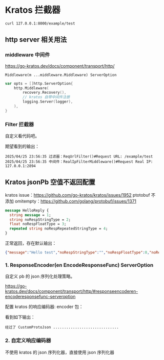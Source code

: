 # Kratos 拦截器

```shell
curl 127.0.0.1:8000/example/test
```

## http server 相关用法

### middleware 中间件 

https://go-kratos.dev/docs/component/transport/http/ 

`Middleware(m ...middleware.Middleware) ServerOption`

```go
var opts = []http.ServerOption{
    http.Middleware(
        recovery.Recovery(),
		// kratos 自带中间件注册
        logging.Server(logger),
    ),
}
```

### Filter 拦截器

自定义看代码吧。

期望看到的输出：
```text
2025/04/25 23:56:35 过滤器：ReqUrlFilter()#Request URL: /example/test
2025/04/25 23:56:35 中间件：RealIpFilterMiddleware()#Request Real IP: 127.0.0.1:2894
```

## Kratos jsonPb 空值不返回配置

kratos issue：https://github.com/go-kratos/kratos/issues/1952
ptotobuf 不添加 omitempty：https://github.com/golang/protobuf/issues/1371

```protobuf
message HelloReply {
  string message = 1;
  string noRespStringType = 2;
  float noRespFloatType = 3;
  repeated string noRespRepeatedStringType = 4;
}
```

正常返回，存在默认输出：

```json
{"message":"Hello test","noRespStringType":"","noRespFloatType":0,"noRespRepeatedStringType":[]}
```

### 1. ResponseEncoder(en EncodeResponseFunc) ServerOption

自定义 pb 的 json 序列化处理策略。

https://go-kratos.dev/docs/component/transport/http/#responseencoderen-encoderesponsefunc-serveroption

配置 kratos 的响应编码器: encoder 包：

看到如下输出：
```text
经过了 CustomProtoJson ..............................
```

### 2. 自定义响应编码器

不使用 kratos 的 json 序列化器，直接使用 json 序列化器
